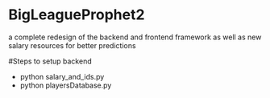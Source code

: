 # BigLeagueProphet2
a complete redesign of the backend and frontend framework as well as new salary resources for better predictions

#Steps to setup backend
- python salary_and_ids.py
- python playersDatabase.py
